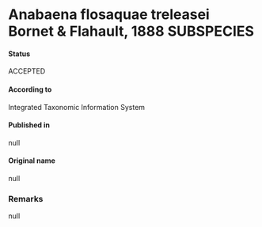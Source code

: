 # Anabaena flosaquae treleasei Bornet & Flahault, 1888 SUBSPECIES

#### Status
ACCEPTED

#### According to
Integrated Taxonomic Information System

#### Published in
null

#### Original name
null

### Remarks
null